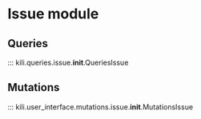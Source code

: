 # Issue module

## Queries
::: kili.queries.issue.__init__.QueriesIssue

## Mutations
::: kili.user_interface.mutations.issue.__init__.MutationsIssue
